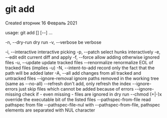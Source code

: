 # git add
Created вторник 16 Февраль 2021

usage: git add [<options>] [--] <pathspec>...

-n, --dry-run         dry run
-v, --verbose         be verbose

-i, --interactive     interactive picking
-p, --patch           select hunks interactively
-e, --edit            edit current diff and apply
-f, --force           allow adding otherwise ignored files
-u, --update          update tracked files
--renormalize         renormalize EOL of tracked files (implies -u)
-N, --intent-to-add   record only the fact that the path will be added later
-A, --all             add changes from all tracked and untracked files
--ignore-removal      ignore paths removed in the working tree (same as --no-all)
--refresh             don't add, only refresh the index
--ignore-errors       just skip files which cannot be added because of errors
--ignore-missing      check if - even missing - files are ignored in dry run
--chmod (+|-)x        override the executable bit of the listed files
--pathspec-from-file <file>
  read pathspec from file
--pathspec-file-nul   with --pathspec-from-file, pathspec elements are separated with NUL character

